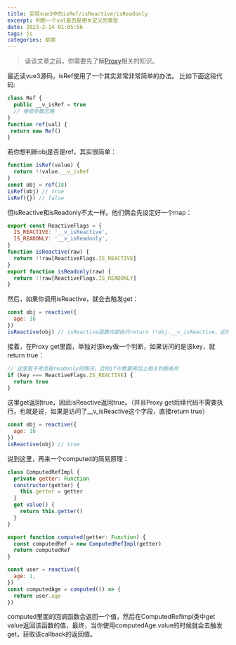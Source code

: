 ```yaml
---
title: 实现vue3中的isRef/isReactive/isReadonly
excerpt: 判断一个val是否是相关定义的类型
date: 2023-2-14 01:05:56
tags: js
categories: 前端
---
```

> 读该文章之前，你需要先了解[Proxy](https://es6.ruanyifeng.com/#docs/proxy)相关的知识。


最近读vue3源码，isRef使用了一个其实非常非常简单的办法。
比如下面这段代码:
``` js
class Ref {
  public __v_isRef = true
  // 接收参数忽略
}
function ref(val) {
 return new Ref()
}
```
若你想判断obj是否是ref，其实很简单：
``` js
function isRef(value) {
  return !!value.__v_isRef
}
const obj = ref(18)
isRef(obj) // true
isRef({}) // false
```
但isReactive和isReadonly不太一样。他们俩会先设定好一个map：
``` js
export const ReactiveFlags = {
  IS_REACTIVE: '__v_isReactive',
  IS_READONLY: '__v_isReadonly',
}
function isReactive(raw) {
  return !!raw[ReactiveFlags.IS_REACTIVE]
}
export function isReadonly(raw) {
  return !!raw[ReactiveFlags.IS_READONLY]
}
```
然后，如果你调用isReactive，就会去触发get：
``` js
const obj = reactive({
  age: 18
})
isReactive(obj) // isReactive函数内部执行return !!obj.__v_isReactive，此时会触发get
```
接着，在Proxy get里面，单独对该key做一个判断，如果访问的是该key，就return true：
``` js
// 这里暂不考虑是readonly的情况，否则if中需要再加上相关判断条件
if (key === ReactiveFlags.IS_REACTIVE) {
  return true
}
```
这里get返回true，因此isReactive返回true。（并且Proxy get后续代码不需要执行。也就是说，如果是访问了__v_isReactive这个字段，直接return true）
``` js
const obj = reactive({
  age: 18
})
isReactive(obj) // true
```
说到这里，再来一个computed的简易原理：
``` js
class ComputedRefImpl {
  private getter: Function
  constructor(getter) {
    this.getter = getter
  }
  get value() {
    return this.getter()
  }
}

export function computed(getter: Function) {
  const computedRef = new ComputedRefImpl(getter)
  return computedRef
}

const user = reactive({
  age: 1,
})
const computedAge = computed(() => {
  return user.age
})
```
computed里面的回调函数会返回一个值，然后在ComputedRefImpl类中get value返回该函数的值，最终，当你使用computedAge.value的时候就会去触发get，获取该callback的返回值。


